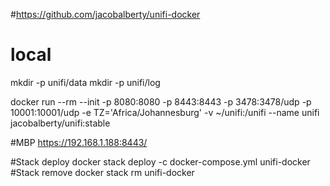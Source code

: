 #https://github.com/jacobalberty/unifi-docker

# local
mkdir -p unifi/data
mkdir -p unifi/log

docker run --rm --init -p 8080:8080 -p 8443:8443 -p 3478:3478/udp -p 10001:10001/udp -e TZ='Africa/Johannesburg' -v ~/unifi:/unifi --name unifi jacobalberty/unifi:stable

#MBP
https://192.168.1.188:8443/

#Stack deploy
docker stack deploy -c docker-compose.yml unifi-docker
#Stack remove
docker stack rm unifi-docker
